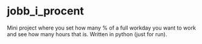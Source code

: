 # jobb_i_procent

Mini project where you set how many % of a full workday you want to work and see how many hours that is.
Written in python (just for run).

